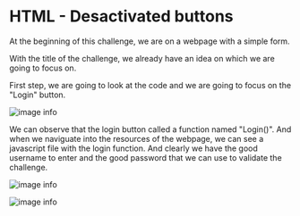 # HTML - Desactivated buttons

At the beginning of this challenge, we are on a webpage with a simple form.

With the title of the challenge, we already have an idea on which we are going to focus on.

First step, we are going to look at the code and we are going to focus on the "Login" button.

![image info](../Images/Seven.png)


We can observe that the login button called a function named "Login()". And when we naviguate into the resources of the webpage, we can see a javascript file with the login function. And clearly we have the good username to enter and the good password that we can use to validate the challenge.

![image info](../Images/eight.png)

![image info](../Images/nine.png)
